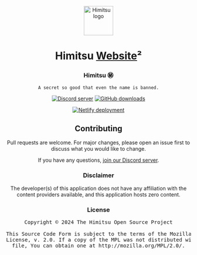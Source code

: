<div align="center">

<a href="https://repodevil.netlify.app/">
    <img src="https://repodevil.netlify.app/android-chrome-192x192.png" alt="Himitsu logo" title="Himitsu logo" width="80"/>
</a>

# Himitsu [Website](#)²

### Himitsu ㊙
`A secret so good that even the name is banned.`

[![Discord server](https://img.shields.io/discord/464998866639650839.svg?label=&labelColor=6A7EC2&color=7389D8&logo=discord&logoColor=FFFFFF)](https://discord.gg/vnrhgrt)
[![GitHub downloads](https://img.shields.io/github/downloads/tsubakibot/tsubakibuilder/total?label=downloads&labelColor=27303D&color=0D1117&logo=github&logoColor=FFFFFF&style=flat)](https://repodevil.netlify.app/download/)

[![Netlify deployment](https://api.netlify.com/api/v1/badges/4903fcd3-e430-475c-99f0-bb58fd25c2ca/deploy-status)](https://app.netlify.com/sites/repodevil/deploys)

## Contributing
Pull requests are welcome. For major changes, please open an issue first to discuss what you would like to change.

If you have any questions, [join our Discord server](https://discord.gg/vnrhgrt).

### Disclaimer

The developer(s) of this application does not have any affiliation with the content providers available, and this application hosts zero content.

### License

<pre>
Copyright © 2024 The Himitsu Open Source Project

This Source Code Form is subject to the terms of the Mozilla Public
License, v. 2.0. If a copy of the MPL was not distributed with this
file, You can obtain one at http://mozilla.org/MPL/2.0/.
</pre>

</div>